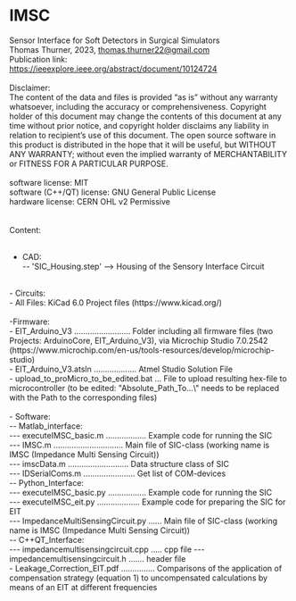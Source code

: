 # IMSC <br/>
Sensor Interface for Soft Detectors in Surgical Simulators <br/>
Thomas Thurner, 2023, thomas.thurner22@gmail.com <br/>
Publication link:<br/>
https://ieeexplore.ieee.org/abstract/document/10124724 <br/>
<br/>
Disclaimer: <br/>
The content of the data and files is provided “as is” without any warranty whatsoever, including the accuracy or comprehensiveness. Copyright holder of this document may change the contents of this document at any time without prior notice, and copyright holder disclaims any liability in relation to recipient’s use of this document.
The open source software in this product is distributed in the hope that it will be useful, but WITHOUT ANY WARRANTY; without even the implied warranty of MERCHANTABILITY or FITNESS FOR A PARTICULAR PURPOSE. <br/>
<br/>
software license: MIT <br/>
software (C++/QT) license: GNU General Public License <br/>
hardware license: CERN OHL v2 Permissive <br/>
 <br/>
 <br/>
Content: <br/>
 <br/>
- CAD: <br/>
  -- 'SIC_Housing.step' --> Housing of the Sensory Interface Circuit <br/>
  
 <br/>
- Circuits: <br/>
  - All Files: KiCad 6.0 Project files (https://www.kicad.org/) <br/>
 <br/>
-Firmware: <br/>
  - EIT_Arduino_V3 ......................... Folder including all firmware files (two Projects: ArduinoCore, EIT_Arduino_V3), via Microchip Studio 7.0.2542 (https://www.microchip.com/en-us/tools-resources/develop/microchip-studio) <br/>
    - EIT_Arduino_V3.atsln ................... Atmel Studio Solution File <br/>
    - upload_to_proMicro_to_be_edited.bat	... File to upload resulting hex-file to microcontroller (to be edited: "Absolute_Path_To...\" needs to be replaced with the Path to the corresponding files) <br/>
 <br/>
- Software: <br/>
-- Matlab_interface: <br/>
--- executeIMSC_basic.m .................. Example code for running the SIC <br/>
--- IMSC.m ............................... Main file of SIC-class (working name is IMSC (Impedance Multi Sensing Circuit)) <br/>
--- imscData.m ........................... Data structure class of SIC <br/>
--- IDSerialComs.m ....................... Get list of COM-devices <br/>
-- Python_Interface: <br/>
--- executeIMSC_basic.py ................. Example code for running the SIC <br/>
--- executeIMSC_eit.py ................... Example code for preparing the SIC for EIT <br/>
--- ImpedanceMultiSensingCircuit.py ...... Main file of SIC-class (working name is IMSC (Impedance Multi Sensing Circuit)) <br/>
-- C++QT_Interface: <br/>
--- impedancemultisensingcircuit.cpp ..... cpp file
--- impedancemultisensingcircuit.h ....... header file
 <br/>
- Leakage_Correction_EIT.pdf ............... Comparisons of the application of compensation strategy (equation 1) to uncompensated calculations by means of an EIT at different frequencies <br/>
 <br/>
